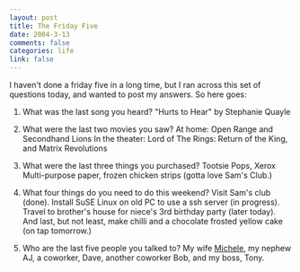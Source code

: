 ```yaml
--- 
layout: post
title: The Friday Five
date: 2004-3-13
comments: false
categories: life
link: false
---
```

I haven't done a friday five in a long time, but I ran across this set of questions today, and wanted to post my answers. So here goes:

1. What was the last song you heard?
"Hurts to Hear" by Stephanie Quayle

2. What were the last two movies you saw?
At home: Open Range and Secondhand Lions
In the theater: Lord of The Rings: Return of the King, and Matrix Revolutions

3. What were the last three things you purchased?
Tootsie Pops, Xerox Multi-purpose paper, frozen chicken strips (gotta love Sam's Club.)

4. What four things do you need to do this weekend?
Visit Sam's club (done). Install SuSE Linux on old PC to use a ssh server (in progress). Travel to brother's house for niece's 3rd birthday party (later today). And last, but not least, make chilli and a chocolate frosted yellow cake (on tap tomorrow.)

5. Who are the last five people you talked to?
My wife <a href="http://andifyoudidknow.com/" title="And If You Did Know?">Michele</a>, my nephew AJ, a coworker, Dave, another coworker Bob, and my boss, Tony.
